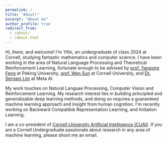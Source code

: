 ```yaml
---
permalink: /
title: "About!"
excerpt: "About me"
author_profile: true
redirect_from: 
  - /about/
  - /about.html
---
```


Hi, there, and welcome! I'm Yifei, an undergraduate of class 2024 at Cornell, studying fantastic mathematics and computer science. I have been working in the area of Natural Language Processing and Theoretical Reinforcement Learning, fortunate enough to be advised by [prof. Yansong Feng](https://sites.google.com/site/ysfeng/home) at Peking University, [prof. Wen Sun](https://wensun.github.io/) at Cornell University, and [Dr. Sernam Lim](https://sites.google.com/site/sernam) at Meta AI. 

My work touches on Natural Languae Processing, Computer Vision and Reinforcement Learning. My research interest lies in building principled and generalizable deep learning methods, and doing so requires a guaranteed machine learning approach and insight from human cognition. I'm recently working on Backward Compatible Representation Learning, and Imitation Learning.

I am a co-president of [Cornell University Artificial Intelligence (CUAI)](https://cuai.github.io/). If you are a Cornell Undergraduate passionate about research in any area of machine learning, please shoot me an email.

